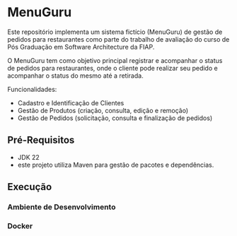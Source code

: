 
# MenuGuru

Este repositório implementa um sistema fictício (MenuGuru) de gestão de pedidos para restaurantes como parte do trabalho de avaliação do curso de Pós Graduação em Software Architecture da FIAP.

O MenuGuru tem como objetivo principal registrar e acompanhar o status de pedidos para restaurantes, onde o cliente pode realizar seu pedido e acompanhar o status do mesmo até a retirada.

Funcionalidades:
* Cadastro e Identificação de Clientes
* Gestão de Produtos (criação, consulta, edição e remoção)
* Gestão de Pedidos (solicitação, consulta e finalização de pedidos)


## Pré-Requisitos

* JDK 22
* este projeto utiliza Maven para gestão de pacotes e dependências.

## Execução 

### Ambiente de Desenvolvimento

### Docker
